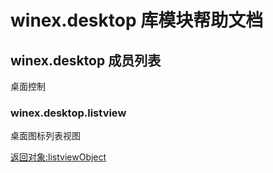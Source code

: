 # winex.desktop 库模块帮助文档

<a id="winex.desktop"></a>
## winex.desktop 成员列表

桌面控制

<a id="winex.desktop.listview"></a>
### winex.desktop.listview 
 桌面图标列表视图  
  
[返回对象:listviewObject](https://www.aardio.com/zh-cn/doc/library-reference/win/ui/ctrl/listview.html#listviewObject)
